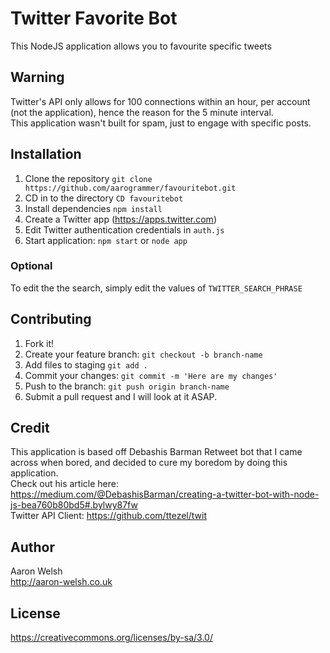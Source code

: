 # Twitter Favorite Bot
This NodeJS application allows you to favourite specific tweets  
## Warning 
Twitter's API only allows for 100 connections within an hour, per account (not the application), hence the reason for the 5 minute interval.  
This application wasn't built for spam, just to engage with specific posts.

## Installation
1. Clone the repository `git clone https://github.com/aarogrammer/favouritebot.git`  
2. CD in to the directory `CD favouritebot`  
3. Install dependencies `npm install`  
4. Create a Twitter app (https://apps.twitter.com)
5. Edit Twitter authentication credentials in `auth.js`  
6. Start application: `npm start` or `node app`  

### Optional
To edit the the search, simply edit the values of `TWITTER_SEARCH_PHRASE`

## Contributing
1. Fork it!
2. Create your feature branch: `git checkout -b branch-name`  
3. Add files to staging `git add .`  
4. Commit your changes: `git commit -m 'Here are my changes'`  
5. Push to the branch: `git push origin branch-name`  
6. Submit a pull request and I will look at it ASAP.  

## Credit
This application is based off Debashis Barman Retweet bot that I came across when bored, and decided to cure my boredom by doing this application.  
Check out his article here: https://medium.com/@DebashisBarman/creating-a-twitter-bot-with-node-js-bea760b80bd5#.bylwy87fw  
Twitter API Client: https://github.com/ttezel/twit

## Author
Aaron Welsh  
http://aaron-welsh.co.uk

## License
https://creativecommons.org/licenses/by-sa/3.0/
